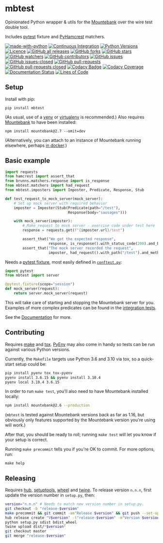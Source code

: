 # mbtest

Opinionated Python wrapper & utils for the [Mountebank](https://www.mbtest.org/) over the wire test double tool.

Includes [pytest](https://pytest.org) fixture and [PyHamcrest](https://pyhamcrest.readthedocs.io) matchers.

[![made-with-python](https://img.shields.io/badge/Made%20with-Python-1f425f.svg)](https://www.python.org/)
[![Continuous Integration](https://github.com/brunns/mbtest/workflows/Continuous%20Integration/badge.svg)](https://github.com/brunns/mbtest/actions)
[![Python Versions](https://img.shields.io/pypi/pyversions/mbtest.svg?logo=python)](https://pypi.org/project/mbtest/)
[![Licence](https://img.shields.io/github/license/brunns/mbtest.svg)](https://github.com/brunns/mbtest/blob/master/LICENSE)
[![GitHub all releases](https://img.shields.io/github/downloads/brunns/mbtest/total.svg?logo=github)](https://github.com/brunns/mbtest/releases/)
[![GitHub forks](https://img.shields.io/github/forks/brunns/mbtest.svg?label=Fork&logo=github)](https://github.com/brunns/mbtest/network/members)
[![GitHub stars](https://img.shields.io/github/stars/brunns/mbtest.svg?label=Star&logo=github)](https://github.com/brunns/mbtest/stargazers/)
[![GitHub watchers](https://img.shields.io/github/watchers/brunns/mbtest.svg?label=Watch&logo=github)](https://github.com/brunns/mbtest/watchers/)
[![GitHub contributors](https://img.shields.io/github/contributors/brunns/mbtest.svg?logo=github)](https://github.com/brunns/mbtest/graphs/contributors/)
[![GitHub issues](https://img.shields.io/github/issues/brunns/mbtest.svg?logo=github)](https://github.com/brunns/mbtest/issues/)
[![GitHub issues-closed](https://img.shields.io/github/issues-closed/brunns/mbtest.svg?logo=github)](https://github.com/brunns/mbtest/issues?q=is%3Aissue+is%3Aclosed)
[![GitHub pull-requests](https://img.shields.io/github/issues-pr/brunns/mbtest.svg?logo=github)](https://github.com/brunns/mbtest/pulls)
[![GitHub pull-requests closed](https://img.shields.io/github/issues-pr-closed/brunns/mbtest.svg?logo=github)](https://github.com/brunns/mbtest/pulls?utf8=%E2%9C%93&q=is%3Apr+is%3Aclosed)
[![Codacy Badge](https://api.codacy.com/project/badge/Grade/3b7c694664974d17a34e594c43af0c1b)](https://www.codacy.com/app/brunns/mbtest)
[![Codacy Coverage](https://api.codacy.com/project/badge/coverage/3b7c694664974d17a34e594c43af0c1b)](https://www.codacy.com/app/brunns/mbtest)
[![Documentation Status](https://readthedocs.org/projects/mbtest/badge/?version=latest)](https://mbtest.readthedocs.io/en/latest/?badge=latest)
[![Lines of Code](https://tokei.rs/b1/github/brunns/mbtest)](https://github.com/brunns/mbtest)


## Setup

Install with pip:

    pip install mbtest

(As usual, use of a [venv](https://docs.python.org/3/library/venv.html) or [virtualenv](https://virtualenv.pypa.io) is recommended.) Also requires [Mountebank](http://www.mbtest.org/) to have been installed:

    npm install mountebank@2.7 --omit=dev

(Alternatively, you can attach to an instance of Mountebank running elsewhere, perhaps [in docker](https://mbtest.readthedocs.io/en/latest/guide/docker.html).)

## Basic example

```python
import requests
from hamcrest import assert_that
from brunns.matchers.response import is_response
from mbtest.matchers import had_request
from mbtest.imposters import Imposter, Predicate, Response, Stub

def test_request_to_mock_server(mock_server):
    # Set up mock server with required behavior
    imposter = Imposter(Stub(Predicate(path="/test"), 
                             Response(body="sausages")))

    with mock_server(imposter):
        # Make request to mock server - exercise code under test here
        response = requests.get(f"{imposter.url}/test")

        assert_that("We got the expected response", 
                    response, is_response().with_status_code(200).and_body("sausages"))
        assert_that("The mock server recorded the request", 
                    imposter, had_request().with_path("/test").and_method("GET"))
```

Needs a [pytest fixture](https://docs.pytest.org/en/latest/fixture.html), most easily defined in [`conftest.py`](https://docs.pytest.org/en/latest/how-to/fixtures.html#scope-sharing-fixtures-across-classes-modules-packages-or-session):

```python
import pytest
from mbtest import server

@pytest.fixture(scope="session")
def mock_server(request):
    return server.mock_server(request)
```

This will take care of starting and stopping the Mountebank server for you. Examples of more complex predicates can be 
found in the [integration tests](https://github.com/brunns/mbtest/tree/master/tests/integration/).

See the [Documentation](https://mbtest.readthedocs.io/) for more.


## Contributing

Requires [make](https://www.gnu.org/software/make/manual/html_node/index.html) and [tox](https://tox.readthedocs.io). 
[PyEnv](https://github.com/pyenv/pyenv) may also come in handy so tests can be run against various Python versions. 

Currently, the `Makefile` targets use Python 3.6 and 3.10 via tox, so a quick-start setup could be:

```sh
pip install pyenv tox tox-pyenv
pyenv install 3.6.15 && pyenv install 3.10.4
pyenv local 3.10.4 3.6.15
```

In order to run `make test`, you'll also need to have Mountebank installed locally:

```sh
npm install mountebank@2.6 --production
```

(`mbtest` is tested against Mountebank versions back as far as 1.16, but obviously only features supported by the Mountebank version you're using will work.)

After that, you should be ready to roll; running `make test` will let you know if your setup is correct.

Running `make precommit` tells you if you're OK to commit. For more options, run:

    make help

## Releasing

Requires [hub](https://hub.github.com/), [setuptools](https://setuptools.readthedocs.io), 
[wheel](https://github.com/pypa/wheel) and [twine](https://twine.readthedocs.io). To release version `n.n.n`, first 
update the version number in `setup.py`, then:

```sh
version="n.n.n" # Needs to match new version number in setup.py.
git checkout -b "release-$version"
make precommit && git commit -am"Release $version" && git push --set-upstream origin "release-$version" # If not already all pushed, which it should be.
hub release create "V$version" -t"release-$version" -m"Version $version"
python setup.py sdist bdist_wheel
twine upload dist/*$version*
git checkout master
git merge "release-$version"
```
